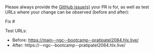 Please always provide the [GitHub issue(s)](../issues) your PR is for, as well as test URLs where your change can be observed (before and after):

Fix #<gh-issue-id>

Test URLs:
- Before: https://main--ngc--bootcamp--pratipatel2084.hlx.live/
- After: https://<branch>--ngc--bootcamp--pratipatel2084.hlx.live/
